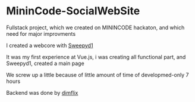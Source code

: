 # MininCode-SocialWebSite
Fullstack project, which we created on MININCODE hackaton, and which need for major improvments

I created a webcore with [Sweepyd1](https://github.com/Sweepyd1)

It was my first experience at Vue.js, i was creating all functional part, and Sweepyd1, created a main page

We screw up a little because of little amount of time of developmed-only 7 hours

Backend was done by [dimflix](https://github.com/DIMFLIX-OFFICIAL)
